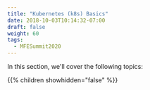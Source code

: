 ```yaml
---
title: "Kubernetes (k8s) Basics"
date: 2018-10-03T10:14:32-07:00
draft: false
weight: 60
tags:
  - MFESummit2020
---
```


In this section, we'll cover the following topics:

{{% children showhidden="false" %}}
